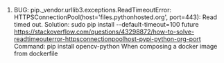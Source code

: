 
1. BUG: pip._vendor.urllib3.exceptions.ReadTimeoutError: HTTPSConnectionPool(host='files.pythonhosted.org', port=443): Read timed out.
   Solution: sudo pip install --default-timeout=100 future
   https://stackoverflow.com/questions/43298872/how-to-solve-readtimeouterror-httpsconnectionpoolhost-pypi-python-org-port
  Command: pip install opencv-python 
    When composing a docker image from dockerfile

